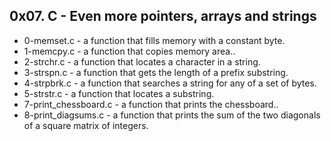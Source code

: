## 0x07. C - Even more pointers, arrays and strings

- 0-memset.c - a function that fills memory with a constant byte.
- 1-memcpy.c - a function that copies memory area..
- 2-strchr.c - a function that locates a character in a string.
- 3-strspn.c - a function that gets the length of a prefix substring.
- 4-strpbrk.c - a function that searches a string for any of a set of bytes.
- 5-strstr.c - a function that locates a substring.
- 7-print_chessboard.c - a function that prints the chessboard..
- 8-print_diagsums.c - a function that prints the sum of the two diagonals of a square matrix of integers.
